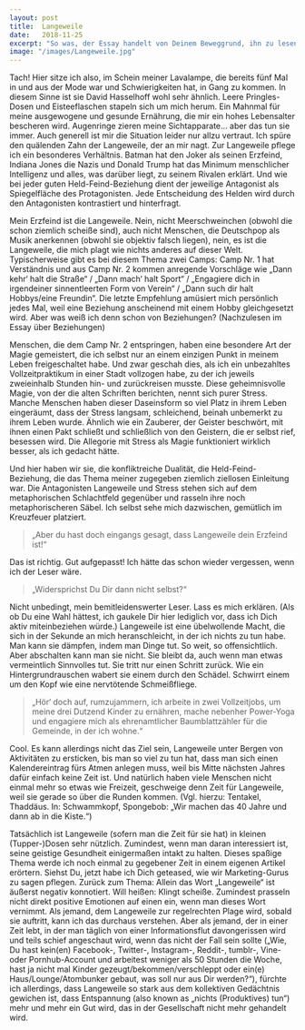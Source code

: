 ```yaml
---
layout: post
title:  Langeweile
date:   2018-11-25
excerpt: "So was, der Essay handelt von Deinem Beweggrund, ihn zu lesen. Voll Meta!"
image: "/images/Langeweile.jpg"
---
```


Tach! Hier sitze ich also, im Schein meiner Lavalampe, die bereits fünf Mal in und aus der Mode war und Schwierigkeiten hat, in Gang zu kommen. In diesem Sinne ist sie David Hasselhoff wohl sehr ähnlich. Leere Pringles-Dosen und Eisteeflaschen stapeln sich um mich herum. Ein Mahnmal für meine ausgewogene und gesunde Ernährung, die mir ein hohes Lebensalter bescheren wird. Augenringe zieren meine Sichtapparate… aber das tun sie immer. Auch generell ist mir die Situation leider nur allzu vertraut. Ich spüre den quälenden Zahn der Langeweile, der an mir nagt. Zur Langeweile pflege ich ein besonderes Verhältnis. Batman hat den Joker als seinen Erzfeind, Indiana Jones die Nazis und Donald Trump hat das Minimum menschlicher Intelligenz und alles, was darüber liegt, zu seinem Rivalen erklärt. Und wie bei jeder guten Held-Feind-Beziehung dient der jeweilige Antagonist als Spiegelfläche des Protagonisten. Jede Entscheidung des Helden wird durch den Antagonisten kontrastiert und hinterfragt.

Mein Erzfeind ist die Langeweile. Nein, nicht Meerschweinchen (obwohl die schon ziemlich scheiße sind), auch nicht Menschen, die Deutschpop als Musik anerkennen (obwohl sie objektiv falsch liegen), nein, es ist die Langeweile, die mich plagt wie nichts anderes auf dieser Welt. Typischerweise gibt es bei diesem Thema zwei Camps: Camp Nr. 1 hat Verständnis und aus Camp Nr. 2 kommen anregende Vorschläge wie „Dann kehr‘ halt die Straße“ / „Dann mach‘ halt Sport“ / „Engagiere dich in irgendeiner sinnentleerten Form von Verein“ / „Dann such dir halt Hobbys/eine Freundin“. Die letzte Empfehlung amüsiert mich persönlich jedes Mal, weil eine Beziehung anscheinend mit einem Hobby gleichgesetzt wird. Aber was weiß ich denn schon von Beziehungen? (Nachzulesen im Essay über Beziehungen)

Menschen, die dem Camp Nr. 2 entspringen, haben eine besondere Art der Magie gemeistert, die ich selbst nur an einem einzigen Punkt in meinem Leben freigeschaltet habe. Und zwar geschah dies, als ich ein unbezahltes Vollzeitpraktikum in einer Stadt vollzogen habe, zu der ich jeweils zweieinhalb Stunden hin- und zurückreisen musste. Diese geheimnisvolle Magie, von der die alten Schriften berichten, nennt sich purer Stress. Manche Menschen haben dieser Daseinsform so viel Platz in ihrem Leben eingeräumt, dass der Stress langsam, schleichend, beinah unbemerkt zu ihrem Leben wurde. Ähnlich wie ein Zauberer, der Geister beschwört, mit ihnen einen Pakt schließt und schließlich von den Geistern, die er selbst rief, besessen wird. Die Allegorie mit Stress als Magie funktioniert wirklich besser, als ich gedacht hätte.

Und hier haben wir sie, die konfliktreiche Dualität, die Held-Feind-Beziehung, die das Thema meiner zugegeben ziemlich ziellosen Einleitung war. Die Antagonisten Langeweile und Stress stehen sich auf dem metaphorischen Schlachtfeld gegenüber und rasseln ihre noch metaphorischeren Säbel. Ich selbst sehe mich dazwischen, gemütlich im Kreuzfeuer platziert.

> „Aber du hast doch eingangs gesagt, dass Langeweile dein Erzfeind ist!“

Das ist richtig. Gut aufgepasst! Ich hätte das schon wieder vergessen, wenn ich der Leser wäre.

> „Widersprichst Du Dir dann nicht selbst?“

Nicht unbedingt, mein bemitleidenswerter Leser. Lass es mich erklären. (Als ob Du eine Wahl hättest, ich gaukele Dir hier lediglich vor, dass ich Dich aktiv miteinbeziehen würde.) Langeweile ist eine übelwollende Macht, die sich in der Sekunde an mich heranschleicht, in der ich nichts zu tun habe. Man kann sie dämpfen, indem man Dinge tut. So weit, so offensichtlich. Aber abschalten kann man sie nicht. Sie bleibt da, auch wenn man etwas vermeintlich Sinnvolles tut. Sie tritt nur einen Schritt zurück. Wie ein Hintergrundrauschen wabert sie einem durch den Schädel. Schwirrt einem um den Kopf wie eine nervtötende Schmeißfliege.

> „Hör‘ doch auf, rumzujammern, ich arbeite in zwei Vollzeitjobs, um meine drei Dutzend Kinder zu ernähren, mache nebenher Power-Yoga und engagiere mich als ehrenamtlicher Baumblattzähler für die Gemeinde, in der ich wohne.“

Cool.
Es kann allerdings nicht das Ziel sein, Langeweile unter Bergen von Aktivitäten zu ersticken, bis man so viel zu tun hat, dass man sich einen Kalendereintrag fürs Atmen anlegen muss, weil bis Mitte nächsten Jahres dafür einfach keine Zeit ist. Und natürlich haben viele Menschen nicht einmal mehr so etwas wie Freizeit, geschweige denn Zeit für Langeweile, weil sie gerade so über die Runden kommen. (Vgl. hierzu: Tentakel, Thaddäus. In: Schwammkopf, Spongebob: „Wir machen das 40 Jahre und dann ab in die Kiste.“)

Tatsächlich ist Langeweile (sofern man die Zeit für sie hat) in kleinen (Tupper-)Dosen sehr nützlich. Zumindest, wenn man daran interessiert ist, seine geistige Gesundheit einigermaßen intakt zu halten. Dieses spaßige Thema werde ich noch einmal zu gegebener Zeit in einem eigenen Artikel erörtern. Siehst Du, jetzt habe ich Dich geteased, wie wir Marketing-Gurus zu sagen pflegen. Zurück zum Thema: Allein das Wort „Langeweile“ ist äußerst negativ konnotiert. Will heißen: Klingt scheiße. Zumindest prasseln nicht direkt positive Emotionen auf einen ein, wenn man dieses Wort vernimmt. Als jemand, dem Langeweile zur regelrechten Plage wird, sobald sie auftritt, kann ich das durchaus verstehen. Aber als jemand, der in einer Zeit lebt, in der man täglich von einer Informationsflut davongerissen wird und teils schief angeschaut wird, wenn das nicht der Fall sein sollte („Wie, Du hast kein(en) Facebook-, Twitter-, Instagram-, Reddit-, tumblr-, Vine- oder Pornhub-Account und arbeitest weniger als 50 Stunden die Woche, hast ja nicht mal Kinder gezeugt/bekommen/verschleppt oder ein(e) Haus/Lounge/Atombunker gebaut, was soll nur aus Dir werden?“), fürchte ich allerdings, dass Langeweile so stark aus dem kollektiven Gedächtnis gewichen ist, dass Entspannung (also known as „nichts (Produktives) tun“) mehr und mehr ein Gut wird, das in der Gesellschaft nicht mehr gehandelt wird.
